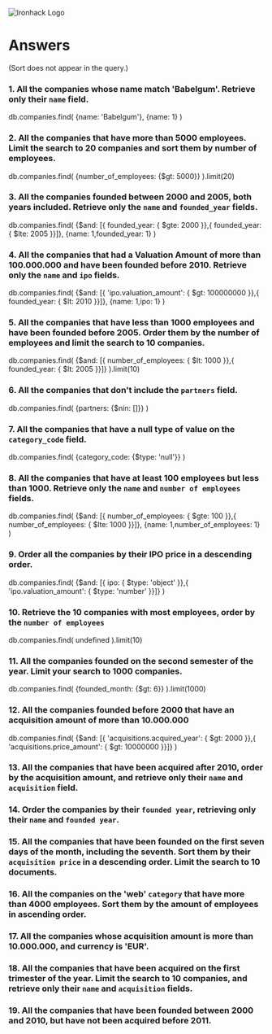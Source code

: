 ![Ironhack Logo](https://i.imgur.com/1QgrNNw.png)

# Answers

(Sort does not appear in the query.)

### 1. All the companies whose name match 'Babelgum'. Retrieve only their `name` field.

db.companies.find(
{name: 'Babelgum'},
{name: 1}
)

### 2. All the companies that have more than 5000 employees. Limit the search to 20 companies and sort them by **number of employees**.

db.companies.find(
{number_of_employees: {$gt: 5000}}
).limit(20)

### 3. All the companies founded between 2000 and 2005, both years included. Retrieve only the `name` and `founded_year` fields.

db.companies.find(
{$and: [{ founded_year: { $gte: 2000 }},{ founded_year: { $lte: 2005 }}]},
{name: 1,founded_year: 1}
)

### 4. All the companies that had a Valuation Amount of more than 100.000.000 and have been founded before 2010. Retrieve only the `name` and `ipo` fields.

db.companies.find(
{$and: [{ 'ipo.valuation_amount': { $gt: 100000000 }},{ founded_year: { $lt: 2010 }}]},
{name: 1,ipo: 1}
)

### 5. All the companies that have less than 1000 employees and have been founded before 2005. Order them by the number of employees and limit the search to 10 companies.

db.companies.find(
{$and: [{ number_of_employees: { $lt: 1000 }},{ founded_year: { $lt: 2005 }}]}
).limit(10)

### 6. All the companies that don't include the `partners` field.

db.companies.find(
{partners: {$nin: []}}
)

### 7. All the companies that have a null type of value on the `category_code` field.

db.companies.find(
{category_code: {$type: 'null'}}
)

### 8. All the companies that have at least 100 employees but less than 1000. Retrieve only the `name` and `number of employees` fields.

db.companies.find(
{$and: [{ number_of_employees: { $gte: 100 }},{ number_of_employees: { $lte: 1000 }}]},
{name: 1,number_of_employees: 1}
)

### 9. Order all the companies by their IPO price in a descending order.

db.companies.find(
{$and: [{ ipo: { $type: 'object' }},{ 'ipo.valuation_amount': { $type: 'number' }}]}
)

### 10. Retrieve the 10 companies with most employees, order by the `number of employees`

db.companies.find(
undefined
).limit(10)

### 11. All the companies founded on the second semester of the year. Limit your search to 1000 companies.

db.companies.find(
{founded_month: {$gt: 6}}
).limit(1000)

### 12. All the companies founded before 2000 that have an acquisition amount of more than 10.000.000

db.companies.find(
{$and: [{ 'acquisitions.acquired_year': { $gt: 2000 }},{ 'acquisitions.price_amount': { $gt: 10000000 }}]}
)

### 13. All the companies that have been acquired after 2010, order by the acquisition amount, and retrieve only their `name` and `acquisition` field.

<!-- Your Code Goes Here -->

### 14. Order the companies by their `founded year`, retrieving only their `name` and `founded year`.

<!-- Your Code Goes Here -->

### 15. All the companies that have been founded on the first seven days of the month, including the seventh. Sort them by their `acquisition price` in a descending order. Limit the search to 10 documents.

<!-- Your Code Goes Here -->

### 16. All the companies on the 'web' `category` that have more than 4000 employees. Sort them by the amount of employees in ascending order.

<!-- Your Code Goes Here -->

### 17. All the companies whose acquisition amount is more than 10.000.000, and currency is 'EUR'.

<!-- Your Code Goes Here -->

### 18. All the companies that have been acquired on the first trimester of the year. Limit the search to 10 companies, and retrieve only their `name` and `acquisition` fields.

<!-- Your Code Goes Here -->

### 19. All the companies that have been founded between 2000 and 2010, but have not been acquired before 2011.

<!-- Your Code Goes Here -->
